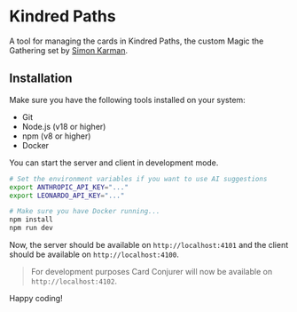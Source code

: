 # Kindred Paths
A tool for managing the cards in Kindred Paths, the custom Magic the Gathering set by [Simon Karman](https://simonkarman.nl).

## Installation
Make sure you have the following tools installed on your system:
- Git
- Node.js (v18 or higher)
- npm (v8 or higher)
- Docker

You can start the server and client in development mode.

```bash
# Set the environment variables if you want to use AI suggestions
export ANTHROPIC_API_KEY="..."
export LEONARDO_API_KEY="..."

# Make sure you have Docker running...
npm install
npm run dev
```

Now, the server should be available on `http://localhost:4101` and the client should be available on `http://localhost:4100`.

> For development purposes Card Conjurer will now be available on `http://localhost:4102`.

Happy coding!
